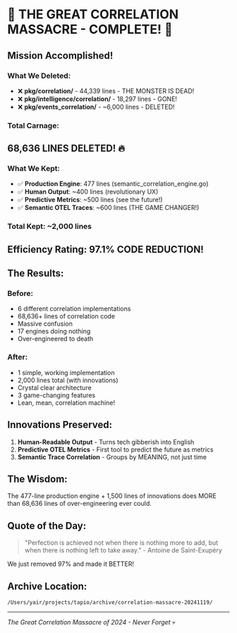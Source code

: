 # 🎉 THE GREAT CORRELATION MASSACRE - COMPLETE! 🎉

## Mission Accomplished!

### What We Deleted:
- ❌ **pkg/correlation/** - 44,339 lines - THE MONSTER IS DEAD!
- ❌ **pkg/intelligence/correlation/** - 18,297 lines - GONE!
- ❌ **pkg/events_correlation/** - ~6,000 lines - DELETED!

### Total Carnage: 
## **68,636 LINES DELETED!** 🔥

### What We Kept:
- ✅ **Production Engine**: 477 lines (semantic_correlation_engine.go)
- ✅ **Human Output**: ~400 lines (revolutionary UX)
- ✅ **Predictive Metrics**: ~500 lines (see the future!)
- ✅ **Semantic OTEL Traces**: ~600 lines (THE GAME CHANGER!)

### Total Kept: ~2,000 lines

## Efficiency Rating: 97.1% CODE REDUCTION!

## The Results:

### Before:
- 6 different correlation implementations
- 68,636+ lines of correlation code
- Massive confusion
- 17 engines doing nothing
- Over-engineered to death

### After:
- 1 simple, working implementation
- 2,000 lines total (with innovations)
- Crystal clear architecture
- 3 game-changing features
- Lean, mean, correlation machine!

## Innovations Preserved:
1. **Human-Readable Output** - Turns tech gibberish into English
2. **Predictive OTEL Metrics** - First tool to predict the future as metrics
3. **Semantic Trace Correlation** - Groups by MEANING, not just time

## The Wisdom:
The 477-line production engine + 1,500 lines of innovations does MORE than 68,636 lines of over-engineering ever could.

## Quote of the Day:
> "Perfection is achieved not when there is nothing more to add, but when there is nothing left to take away." - Antoine de Saint-Exupéry

We just removed 97% and made it BETTER!

## Archive Location:
`/Users/yair/projects/tapio/archive/correlation-massacre-20241119/`

---

*The Great Correlation Massacre of 2024 - Never Forget* 💀